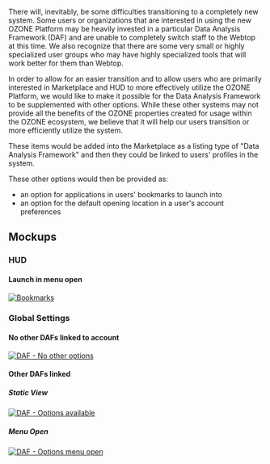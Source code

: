 There will, inevitably, be some difficulties transitioning to a completely new system. Some users or organizations that are interested in using the new OZONE Platform may be heavily invested in a particular Data Analysis Framework (DAF) and are unable to completely switch staff to the Webtop at this time. We also recognize that there are some very small or highly specialized user groups who may have highly specialized tools that will work better for them than Webtop.

In order to allow for an easier transition and to allow users who are primarily interested in Marketplace and HUD to more effectively utilize the OZONE Platform, we would like to make it possible for the Data Analysis Framework to be supplemented with other options. While these other systems may not provide all the benefits of the OZONE properties created for usage within the OZONE ecosystem, we believe that it will help our users transition or more efficiently utilize the system.

These items would be added into the Marketplace as a listing type of "Data Analysis Framework" and then they could be linked to users' profiles in the system.

These other options would then be provided as:
* an option for applications in users' bookmarks to launch into
* an option for the default opening location in a user's account preferences

## Mockups
### HUD
#### Launch in menu open
[![Bookmarks](https://raw.githubusercontent.com/ozone-development/ozp-documentation/master/mockups/hud/HUD_Bookmarks_DAF_00Menu.png)](https://raw.githubusercontent.com/ozone-development/ozp-documentation/master/mockups/hud/HUD_Bookmarks_DAF_00Menu.png)

### Global Settings
#### No other DAFs linked to account
[![DAF - No other options](https://raw.githubusercontent.com/ozone-development/ozp-documentation/master/mockups/global/GT_Settings_DAFconfig_NoOptions00.png)](https://raw.githubusercontent.com/ozone-development/ozp-documentation/master/mockups/global/GT_Settings_DAFconfig_NoOptions00.png)

#### Other DAFs linked
##### Static View
[![DAF - Options available](https://raw.githubusercontent.com/ozone-development/ozp-documentation/master/mockups/global/GT_Settings_DAFconfig_Options01.png)](https://raw.githubusercontent.com/ozone-development/ozp-documentation/master/mockups/global/GT_Settings_DAFconfig_Options01.png)

##### Menu Open
[![DAF - Options menu open](https://raw.githubusercontent.com/ozone-development/ozp-documentation/master/mockups/global/GT_Settings_DAFconfig_Options02.png)](https://raw.githubusercontent.com/ozone-development/ozp-documentation/master/mockups/global/GT_Settings_DAFconfig_Options02.png)